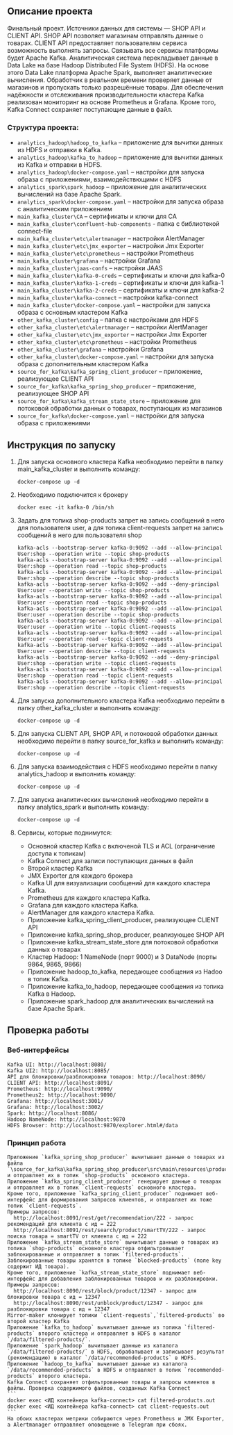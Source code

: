 ## Описание проекта

Финальный проект. Источники данных для системы — SHOP API и CLIENT API. SHOP API позволяет магазинам отправлять данные о товарах.
CLIENT API предоставляет пользователям сервиса возможность выполнять запросы. Связывать все сервисы платформы будет Apache Kafka.
Аналитическая система перекладывает данные в Data Lake на базе Hadoop Distributed File System (HDFS). 
На основе этого Data Lake платформа Apache Spark, выполняет аналитические вычисления.
Обработчик в реальном времени проверяет данные от магазинов и пропускать только разрешённые товары. 
Для обеспечения надёжности и отслеживания производительности кластера Kafka реализован мониторинг на основе Prometheus и Grafana.
Кроме того, Kafka Connect сохраняет поступающие данные в файл.

### Структура проекта:
- `analytics_hadoop\hadoop_to_kafka` – приложение для вычитки данных из HDFS и отправки в Kafka.
- `analytics_hadoop\kafka_to_hadoop` – приложение для вычитки данных из Kafka и отправки в HDFS.
- `analytics_hadoop\docker-compose.yaml` – настройки для запуска образа с приложениями, взаимодействющими с HDFS
- `analytics_spark\spark_hadoop` – приложение для аналитических вычислений на базе Apache Spark.
- `analytics_spark\docker-compose.yaml` – настройки для запуска образа с аналитическим приложением
- `main_kafka_cluster\CA` – сертификаты и ключи для CA
- `main_kafka_cluster\confluent-hub-components` - папка с библиотекой connect-file
- `main_kafka_cluster\etc\alertmanager` – настройки AlertManager
- `main_kafka_cluster\etc\jmx_exporter` – настройки Jmx Exporter
- `main_kafka_cluster\etc\prometheus` – настройки Prometheus
- `main_kafka_cluster\grafana` – настройки Grafana
- `main_kafka_cluster\jaas-confs` – настройки JAAS
- `main_kafka_cluster\kafka-0-creds` – сертификаты и ключи для kafka-0
- `main_kafka_cluster\kafka-1-creds` – сертификаты и ключи для kafka-1
- `main_kafka_cluster\kafka-2-creds` – сертификаты и ключи для kafka-2
- `main_kafka_cluster\kafka-connect` – настройки kafka-connect
- `main_kafka_cluster\docker-compose.yaml` – настройки для запуска образа с основным кластером Kafka
- `other_kafka_cluster\config` – папка с настройками для HDFS
- `other_kafka_cluster\etc\alertmanager` – настройки AlertManager
- `other_kafka_cluster\etc\jmx_exporter` – настройки Jmx Exporter
- `other_kafka_cluster\etc\prometheus` – настройки Prometheus
- `other_kafka_cluster\grafana` – настройки Grafana
- `other_kafka_cluster\docker-compose.yaml` – настройки для запуска образа с дополнительным кластером Kafka
- `source_for_kafka\kafka_spring_client_producer` – приложение, реализующее CLIENT API
- `source_for_kafka\kafka_spring_shop_producer` – приложение, реализующее SHOP API
- `source_for_kafka\kafka_stream_state_store` – приложение для потоковой обработки данных о товарах, поступающих из магазинов
- `source_for_kafka\docker-compose.yaml` – настройки для запуска образа с приложениями


## Инструкция по запуску

1. Для запуска основного кластера Kafka необходимо перейти в папку main_kafka_cluster и выполнить команду:
    ```
    docker-compose up -d
    ```
	
2. Необходимо подключится к брокеру
    ```
    docker exec -it kafka-0 /bin/sh
    ```

3. Задать для топика shop-products запрет на запись сообщений в него для пользователя user,
   а для топика client-requests запрет на запись сообщений в него для пользователя shop
    ```
    kafka-acls --bootstrap-server kafka-0:9092 --add --allow-principal User:shop --operation write --topic shop-products
    kafka-acls --bootstrap-server kafka-0:9092 --add --allow-principal User:shop --operation read --topic shop-products
    kafka-acls --bootstrap-server kafka-0:9092 --add --allow-principal User:shop --operation describe --topic shop-products    
    kafka-acls --bootstrap-server kafka-0:9092 --add --deny-principal User:user --operation write --topic shop-products
    kafka-acls --bootstrap-server kafka-0:9092 --add --allow-principal User:user --operation read --topic shop-products
    kafka-acls --bootstrap-server kafka-0:9092 --add --allow-principal User:user --operation describe --topic shop-products    
    kafka-acls --bootstrap-server kafka-0:9092 --add --allow-principal User:user --operation write --topic client-requests
    kafka-acls --bootstrap-server kafka-0:9092 --add --allow-principal User:user --operation read --topic client-requests
    kafka-acls --bootstrap-server kafka-0:9092 --add --allow-principal User:user --operation describe --topic client-requests    
    kafka-acls --bootstrap-server kafka-0:9092 --add --deny-principal User:shop --operation write --topic client-requests
    kafka-acls --bootstrap-server kafka-0:9092 --add --allow-principal User:shop --operation read --topic client-requests
    kafka-acls --bootstrap-server kafka-0:9092 --add --allow-principal User:shop --operation describe --topic client-requests    
    ```

4. Для запуска дополнительного кластера Kafka необходимо перейти в папку other_kafka_cluster и выполнить команду:
    ```
    docker-compose up -d
    ```

5. Для запуска CLIENT API, SHOP API, и потоковой обработки данных необходимо перейти в папку source_for_kafka и выполнить команду:
    ```
    docker-compose up -d
    ```

5. Для запуска взаимодействия с HDFS необходимо перейти в папку analytics_hadoop и выполнить команду:
    ```
    docker-compose up -d
    ```

6. Для запуска аналитических вычислений необходимо перейти в папку analytics_spark и выполнить команду:
    ```
    docker-compose up -d
    ```

7. Сервисы, которые поднимутся:
    - Основной кластер Kafka c включеной TLS и ACL (ограничение доступа к топикам)
    - Kafka Connect для записи поступающих данных в файл
    - Второй кластер Kafka 
    - JMX Exporter для каждого брокера
    - Kafka UI для визуализации сообщений для каждого кластера Kafka.
    - Prometheus для каждого кластера Kafka.
    - Grafana для каждого кластера Kafka.
    - AlertManager для каждого кластера Kafka.
    - Приложение kafka_spring_client_producer, реализующее CLIENT API
    - Приложение kafka_spring_shop_producer, реализующее SHOP API
    - Приложение kafka_stream_state_store для потоковой обработки данных о товарах
    - Кластер Hadoop: 1 NameNode (порт 9000) и 3 DataNode (порты 9864, 9865, 9866)
    - Приложение hadoop_to_kafka, передающее сообщения из Hadoo в топик Kafka.
    - Приложение kafka_to_hadoop, передающее сообщения из топика Kafka в Hadoop.
    - Приложение spark_hadoop для аналитических вычислений на базе Apache Spark.


## Проверка работы

### Веб-интерфейсы
    Kafka UI: http://localhost:8080/
    Kafka UI2: http://localhost:8085/
	API для блокировки/разблокировки товаров: http://localhost:8090/
	CLIENT API: http://localhost:8091/
	Prometheus: http://localhost:9090/
	Prometheus2: http://localhost:9090/
	Grafana: http://localhost:3001/
	Grafana: http://localhost:3002/
	Spark: http://localhost:8086/
	Hadoop NameNode: http://localhost:9870
	HDFS Browser: http://localhost:9870/explorer.html#/data


### Принцип работа
	Приложение `kafka_spring_shop_producer` вычитывает данные о товарах из файла `\source_for_kafka\kafka_spring_shop_producer\src\main\resources\products.json` и отправляет их в топик `shop-products` основного кластера.
	Приложение `kafka_spring_client_producer` генерирует данные о товарах и отправляет их в топик `client-requests` основного кластера. 
	Кроме того, приложение `kafka_spring_client_producer` поднимает веб-интерфейс для формирования запросов клиентов, и отправляет их тоже топик `client-requests`.
	Примеры запросов:
	  http://localhost:8091/rest/get/recommendation/222 - запрос рекомендаций для клиента с ид = 222
	  http://localhost:8091/rest/search/product/smartTV/222 - запрос поиска товара = smartTV от клиента с ид = 222
	Приложение `kafka_stream_state_store` вычитывает данные о товарах из топика `shop-products` основного кластера отфильтровывает заблокированные и отправляет в топик `filtered-products`. 
	Заблокированные товары хранятся в топике `blocked-products` (поле key содержит ИД товара).
	Кроме того, приложение `kafka_stream_state_store` поднимает веб-интерфейс для добавления заблокированных товаров и их разблокировки.
	Примеры запросов:
	  http://localhost:8090/rest/block/product/12347 - запрос для блокировки товара с ид = 12347
	  http://localhost:8090/rest/unblock/product/12347 - запрос для разблокировки товара с ид = 12347
	Mirror-maker клонирует топики `client-requests`,`filtered-products` во второй кластер Kafka
	Приложение `kafka_to_hadoop` вычитывает данные из топика `filtered-products` второго кластера и отправляет в HDFS в каталог `/data/filtered-products/`.
	Приложение `spark_hadoop` вычитывает данные из каталога `/data/filtered-products/` в HDFS, обрабатывает и записывает результат (рекомендацию) в каталог `/data/recommended-products` в HDFS.
	Приложение `hadoop_to_kafka` вычитывает данные из каталога `/data/recommended-products` в HDFS и отправляет в топик `recommended-products` второго кластера.
	Kafka Connect сохраняет отфильтрованные товары и запросы клиентов в файлы. Проверка содержимого файлов, созданных Kafka Connect
	```
	docker exec <ИД контейнера kafka-connect> cat filtered-products.out
	docker exec <ИД контейнера kafka-connect> cat client-requests.out
	```
	На обоих кластерах метрики собираются через Prometheus и JMX Exporter, а Alertmanager отправляет оповещение в Telegram при сбоях.


